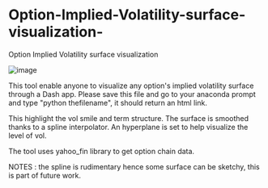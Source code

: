 # Option-Implied-Volatility-surface-visualization-
Option Implied Volatility surface visualization 

![image](https://github.com/Baptiste24/Option-Implied-Volatility-surface-visualization-/assets/132922554/7719ea53-54e9-477f-8c48-c3ef89c14c25)


This tool enable anyone to visualize any option's implied volatility surface through a Dash app. 
Please save this file and go to your anaconda prompt and type "python thefilename", it should return an html link.

This highlight the vol smile and term structure. The surface is smoothed thanks to a spline interpolator.
An hyperplane is set to help visualize the level of vol.

The tool uses yahoo_fin library to get option chain data.

NOTES : the spline is rudimentary hence some surface can be sketchy, this is part of future work.
